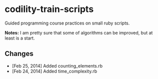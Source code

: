 codility-train-scripts
======================

Guided programming course practices on small ruby scripts.

**Notes:** I am pretty sure that some of algorithms can be improved, but at least is a start.

## Changes
* [Feb 25, 2014] Added counting_elements.rb
* [Feb 24, 2014] Added time_complexity.rb

